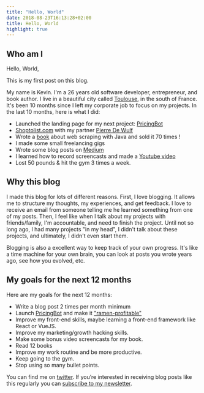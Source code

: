 ```yaml
---
title: "Hello, World"
date: 2018-08-23T16:13:28+02:00
title: Hello, World
highlight: true
---
```



## Who am I

Hello, World, 

This is my first post on this blog. 

My name is Kevin. I'm a 26 years old software developer, entrepreneur, and book author. I live in a beautiful city called [Toulouse](https://en.wikipedia.org/wiki/Toulouse), in the south of France. It's been 10 months since I left my corporate job to focus on my projects. 
In the last 10 months, here is what I did:

- Launched the landing page for my next project: [PricingBot](https://www.pricingbot.co)
- [Shoptolist.com](https://www.shoptolist.com) with my partner [Pierre De Wulf](https://medium.com/@pierreda)
- Wrote a [book](https://www.javawebscrapinghandbook.com) about web scraping with Java and sold it 70 times ! 
- I made some small freelancing gigs
- Wrote some blog posts on [Medium](https://medium.com/@sahin.kevin)
- I learned how to record screencasts and made a [Youtube video](https://youtu.be/_XSEgco1lVU)
- Lost 50 pounds & hit the gym 3 times a week.

## Why this blog

I made this blog for lots of different reasons. First, I love blogging. It allows me to structure my thoughts, my experiences, and get feedback. I love to receive an email from someone telling me he learned something from one of my posts. Then, I feel like when I talk about my projects with friends/family, I'm accountable, and need to finish the project. Until not so long ago, I had many projects "in my head", I didn't talk about these projects, and ultimately, I didn't even start them. 

Blogging is also a excellent way to keep track of your own progress. It's like a time machine for your own brain, you can look at posts you wrote years ago, see how you evolved, etc.



## My goals for the next 12 months

Here are my goals for the next 12 months:

- Write a blog post 2 times per month minimum
- Launch [PricingBot](https://www.pricingbot.co) and make it ["ramen-profitable"](http://www.paulgraham.com/ramenprofitable.html)
- Improve my front-end skills, maybe learning a front-end framework like React or VueJS.
- Improve my marketing/growth hacking skills.
- Make some bonus video screencasts for my book.
- Read 12 books
- Improve my work routine and be more productive.
- Keep going to the gym.
- Stop using so many bullet points.


You can find me on [twitter](https://twitter.com/@sahinkevin).
If you’re interested in receiving blog posts like this regularly you can [subscribe to my newsletter](https://buttondown.email/kevinsahin).